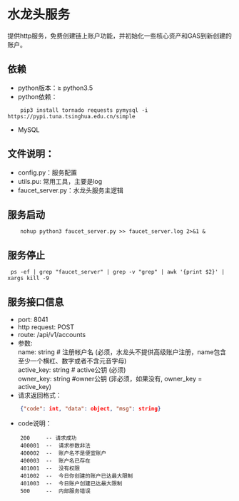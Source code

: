 # 水龙头服务  
提供http服务，免费创建链上账户功能，并初始化一些核心资产和GAS到新创建的账户。    

## 依赖  
* python版本：≥ python3.5 
* python依赖：  
``` shell
    pip3 install tornado requests pymysql -i https://pypi.tuna.tsinghua.edu.cn/simple
```

* MySQL

## 文件说明：
* config.py：服务配置  
* utils.pu: 常用工具，主要是log
* faucet_server.py：水龙头服务主逻辑  

## 服务启动  
``` shell
    nohup python3 faucet_server.py >> faucet_server.log 2>&1 &   
```

## 服务停止
``` shell  
 ps -ef | grep "faucet_server" | grep -v "grep" | awk '{print $2}' | xargs kill -9
```  

## 服务接口信息  
* port: 8041  
* http request: POST    
* route: /api/v1/accounts  
* 参数:  
    name: string   # 注册帐户名  (必须，水龙头不提供高级账户注册，name包含至少一个横杠、数字或者不含元音字母)  
    active_key: string # active公钥  (必须)  
    owner_key: string    #owner公钥 (非必须，如果没有, owner_key = active_key)  
* 请求返回格式：  
``` json  
    {"code": int, "data": object, "msg": string} 
```
* code说明：  
``` text  
    200     -- 请求成功  
    400001  --  请求参数非法  
    400002  --  账户名不是便宜账户  
    400003  --  账户名已存在   
    401001  --  没有权限  
    401002  --  今日你创建的账户已达最大限制  
    401003  --  今日账户创建已达最大限制  
    500     --  内部服务错误  
```
